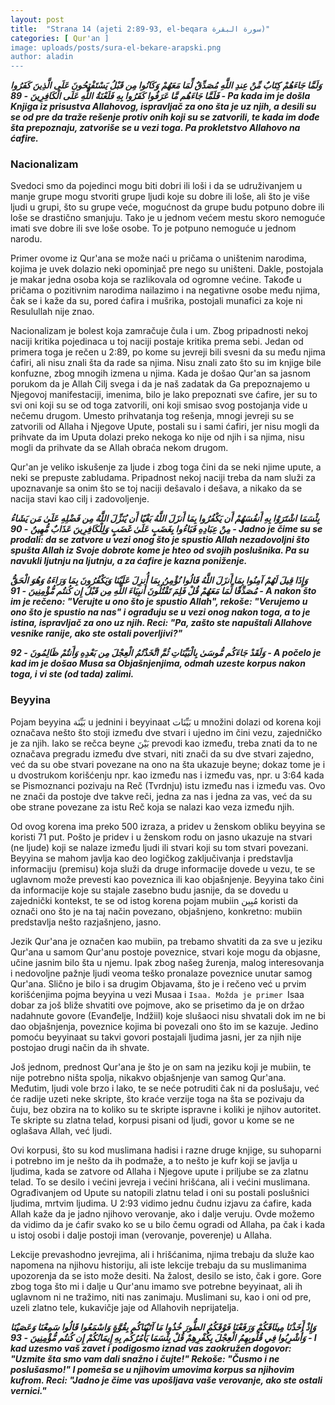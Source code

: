 ```yaml
---
layout: post
title:  "Strana 14 (ajeti 2:89-93, el-beqara سورة البقرة)"
categories: [ Qur'an ]
image: uploads/posts/sura-el-bekare-arapski.png
author: aladin
---
```


***وَلَمَّا جَاءَهُمْ كِتَابٌ مِّنْ عِندِ اللَّهِ مُصَدِّقٌ لِّمَا مَعَهُمْ وَكَانُوا مِن قَبْلُ يَسْتَفْتِحُونَ عَلَى الَّذِينَ كَفَرُوا فَلَمَّا جَاءَهُم مَّا عَرَفُوا كَفَرُوا بِهِ فَلَعْنَةُ اللَّهِ عَلَى الْكَافِرِينَ	- 89 -	Pa kada im je došla Knjiga iz prisustva Allahovog, ispravljač za ono šta je uz njih, a desili su se od pre da traže rešenje protiv onih koji su se zatvorili, te kada im dođe šta prepoznaju, zatvoriše se u vezi toga. Pa prokletstvo Allahovo na ćafire.***

### Nacionalizam
Svedoci smo da pojedinci mogu biti dobri ili loši i da se udruživanjem u manje grupe mogu stvoriti grupe ljudi koje su dobre ili loše, ali što je više ljudi u grupi, što su grupe veće, mogućnost da grupe budu potpuno dobre ili loše se drastično smanjuju. Tako je u jednom većem mestu skoro nemoguće imati sve dobre ili sve loše osobe. To je potpuno nemoguće u jednom narodu.

Primer ovome iz Qur'ana se može naći u pričama o uništenim narodima, kojima je uvek dolazio neki opominjač pre nego su uništeni. Dakle, postojala je makar jedna osoba koja se razlikovala od ogromne većine. Takođe u pričama o pozitivnim narodima nailazimo i na negativne osobe među njima, čak se i kaže da su, pored ćafira i mušrika, postojali munafici za koje ni Resulullah nije znao.

Nacionalizam je bolest koja zamračuje čula i um. Zbog pripadnosti nekoj naciji kritika pojedinaca u toj naciji postaje kritika prema sebi. Jedan od primera toga je rečen u 2:89, po kome su jevreji bili svesni da su među njima ćafiri, ali nisu znali šta da rade sa njima. Nisu znali zato što su im knjige bile konfuzne, zbog mnogih izmena u njima. Kada je došao Qur'an sa jasnom porukom da je Allah Cilj svega i da je naš zadatak da Ga prepoznajemo u Njegovoj manifestaciji, imenima, bilo je lako prepoznati sve ćafire, jer su to svi oni koji su se od toga zatvorili, oni koji smisao svog postojanja vide u nečemu drugom. Umesto prihvatanja tog rešenja, mnogi jevreji su se zatvorili od Allaha i Njegove Upute, postali su i sami ćafiri, jer nisu mogli da prihvate da im Uputa dolazi preko nekoga ko nije od njih i sa njima, nisu mogli da prihvate da se Allah obraća nekom drugom.

Qur'an je veliko iskušenje za ljude i zbog toga čini da se neki njime upute, a neki se prepuste zabludama. Pripadnost nekoj naciji treba da nam služi za upoznavanje sa onim što se toj naciji dešavalo i dešava, a nikako da se nacija stavi kao cilj i zadovoljenje.

***بِئْسَمَا اشْتَرَوْا بِهِ أَنفُسَهُمْ أَن يَكْفُرُوا بِمَا أَنزَلَ اللَّهُ بَغْيًا أَن يُنَزِّلَ اللَّهُ مِن فَضْلِهِ عَلَىٰ مَن يَشَاءُ مِنْ عِبَادِهِ فَبَاءُوا بِغَضَبٍ عَلَىٰ غَضَبٍ وَلِلْكَافِرِينَ عَذَابٌ مُّهِينٌ	- 90 -	Jadno je čime su se prodali: da se zatvore u vezi onog što je spustio Allah nezadovoljni što spušta Allah iz Svoje dobrote kome je hteo od svojih poslušnika. Pa su navukli ljutnju na ljutnju, a za ćafire je kazna poniženje.***

***وَإِذَا قِيلَ لَهُمْ آمِنُوا بِمَا أَنزَلَ اللَّهُ قَالُوا نُؤْمِنُ بِمَا أُنزِلَ عَلَيْنَا وَيَكْفُرُونَ بِمَا وَرَاءَهُ وَهُوَ الْحَقُّ مُصَدِّقًا لِّمَا مَعَهُمْ قُلْ فَلِمَ تَقْتُلُونَ أَنبِيَاءَ اللَّهِ مِن قَبْلُ إِن كُنتُم مُّؤْمِنِينَ	- 91 -	A nakon što im je rečeno: "Verujte u ono što je spustio Allah", rekoše: "Verujemo u ono što je spustio na nas" i ograđuju se u vezi onog nakon toga, a to je istina, ispravljač za ono uz njih. Reci: "Pa, zašto ste napuštali Allahove vesnike ranije, ako ste ostali poverljivi?"***

***وَلَقَدْ جَاءَكُم مُّوسَىٰ بِالْبَيِّنَاتِ ثُمَّ اتَّخَذْتُمُ الْعِجْلَ مِن بَعْدِهِ وَأَنتُمْ ظَالِمُونَ	- 92 -	A počelo je kad im je došao Musa sa Objašnjenjima, odmah uzeste korpus nakon toga, i vi ste (od tada) zalimi.***

### Beyyina
Pojam beyyina بَيِّنَة u jednini i beyyinaat بَيِّنَات u množini dolazi od korena koji označava nešto što stoji između dve stvari i ujedno im čini vezu, zajedničko je za njih. Iako se rečca beyne بَيْنَ prevodi kao između, treba znati da to ne označava pregradu između dve stvari, niti znači da su dve stvari zajedno, već da su obe stvari povezane na ono na šta ukazuje beyne; dokaz tome je i u dvostrukom korišćenju npr. kao između nas i između vas, npr. u 3:64 kada se Pismoznanci pozivaju na Reč (Tvrdnju) istu između nas i između vas. Ovo ne znači da postoje dve takve reči, jedna za nas i jedna za vas, već da su obe strane povezane za istu Reč koja se nalazi kao veza između njih.

Od ovog korena ima preko 500 izraza, a pridev u ženskom obliku beyyina se koristi 71 put. Pošto je pridev i u ženskom rodu on jasno ukazuje na stvari (ne ljude) koji se nalaze između ljudi ili stvari koji su tom stvari povezani. Beyyina se mahom javlja kao deo logičkog zaključivanja i predstavlja informaciju (premisu) koja služi da druge informacije dovede u vezu, te se uglavnom može prevesti kao poveznica ili kao objašnjenje. Beyyina tako čini da informacije koje su stajale zasebno budu jasnije, da se dovedu u zajednički kontekst, te se od istog korena pojam mubiin مُبِين koristi da označi ono što je na taj način povezano, objašnjeno, konkretno: mubiin predstavlja nešto razjašnjeno, jasno.

Jezik Qur'ana je označen kao mubiin, pa trebamo shvatiti da za sve u jeziku Qur'ana u samom Qur'anu postoje poveznice, stvari koje mogu da objasne, učine jasnim bilo šta u njemu. Ipak zbog našeg žurenja, malog interesovanja i nedovoljne pažnje ljudi veoma teško pronalaze poveznice unutar samog Qur'ana. Slično je bilo i sa drugim Objavama, što je i rečeno već u prvim korišćenjima pojma beyyina u vezi Musaa i `Isaa. Možda je primer `Isaa dobar za još bliže shvatiti ove pojmove, ako se prisetimo da je on držao nadahnute govore (Evanđelje, Indžiil) koje slušaoci nisu shvatali dok im ne bi dao objašnjenja, poveznice kojima bi povezali ono što im se kazuje. Jedino pomoću beyyinaat su takvi govori postajali ljudima jasni, jer za njih nije postojao drugi način da ih shvate.

Još jednom, prednost Qur'ana je što je on sam na jeziku koji je mubiin, te nije potrebno ništa spolja, nikakvo objašnjenje van samog Qur'ana. Međutim, ljudi vole brzo i lako, te se neće potruditi čak ni da poslušaju, već će radije uzeti neke skripte, što kraće verzije toga na šta se pozivaju da čuju, bez obzira na to koliko su te skripte ispravne i koliki je njihov autoritet. Te skripte su zlatna telad, korpusi pisani od ljudi, govor u kome se ne oglašava Allah, već ljudi.

Ovi korpusi, što su kod muslimana hadisi i razne druge knjige, su suhoparni i potrebno im je nešto da ih podmaže, a to nešto je kufr koji se javlja u ljudima, kada se zatvore od Allaha i Njegove upute i priljube se za zlatnu telad. To se desilo i većini jevreja i većini hrišćana, ali i većini muslimana. Ograđivanjem od Upute su natopili zlatnu telad i oni su postali poslušnici ljudima, mrtvim ljudima. U 2:93 vidimo jednu čudnu izjavu za ćafire, kada Allah kaže da je jadno njihovo verovanje, ako i dalje veruju. Ovde možemo da vidimo da je ćafir svako ko se u bilo čemu ogradi od Allaha, pa čak i kada u istoj osobi i dalje postoji iman (verovanje, poverenje) u Allaha.

Lekcije prevashodno jevrejima, ali i hrišćanima, njima trebaju da služe kao napomena na njihovu historiju, ali iste lekcije trebaju da su muslimanima upozorenja da se isto može desiti. Na žalost, desilo se isto, čak i gore. Gore zbog toga što mi i dalje u Qur'anu imamo sve potrebne beyyinaat, ali ih uglavnom ni ne tražimo, niti nas zanimaju. Muslimani su, kao i oni od pre, uzeli zlatno tele, kukavičje jaje od Allahovih neprijatelja.

***وَإِذْ أَخَذْنَا مِيثَاقَكُمْ وَرَفَعْنَا فَوْقَكُمُ الطُّورَ خُذُوا مَا آتَيْنَاكُم بِقُوَّةٍ وَاسْمَعُوا قَالُوا سَمِعْنَا وَعَصَيْنَا وَأُشْرِبُوا فِي قُلُوبِهِمُ الْعِجْلَ بِكُفْرِهِمْ قُلْ بِئْسَمَا يَأْمُرُكُم بِهِ إِيمَانُكُمْ إِن كُنتُم مُّؤْمِنِينَ	- 93 -	I kad uzesmo vaš zavet i podigosmo iznad vas zaokružen dogovor: "Uzmite šta smo vam dali snažno i čujte!" Rekoše: "Čusmo i ne poslušasmo!" I pomeša se u njihovim umovima korpus sa njihovim kufrom. Reci: "Jadno je čime vas upošljava vaše verovanje, ako ste ostali vernici."***